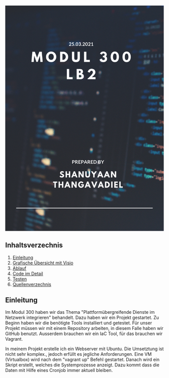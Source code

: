 ![Titelblatt_M300](images/M300_Titelblatt.png)

## Inhaltsverzechnis
1. [Einleitung](#Einleitung)
2. [Grafische Übersicht mit Visio](#Visio)
3. [Ablauf](#Ablauf)
4. [Code im Detail](#Code)
5. [Testen](#testen)
6. [Quellenverzechnis](#Quellen)

## Einleitung <a name="Einleitung"></a>

Im Modul 300 haben wir das Thema "Plattformübergreifende Dienste im Netzwerk integrieren" behandelt. Dazu haben wir ein Projekt gestartet. Zu Beginn haben wir die benötigte Tools installiert und getestet. Für unser Projekt müssen wir mit einem Repository arbeiten, in diesem Falle haben wir GitHub benutzt. Ausserdem brauchen wir ein IaC Tool, für das brauchen wir Vagrant.

In meinem Projekt erstelle ich ein Webserver mit Ubuntu. Die Umsetztung ist nicht sehr komplex., jedoch erfüllt es jegliche Anforderungen. Eine VM (Virtualbox) wird nach dem "vagrant up" Befehl gestartet. Danach wird ein Skript erstellt, welches die Systemprozesse anzeigt. Dazu kommt dass die Daten mit Hilfe eines Cronjob immer aktuell bleiben.

